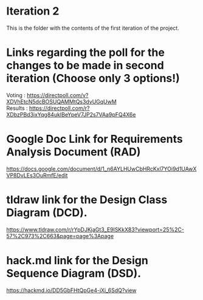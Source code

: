 # Iteration 2
This is the folder with the contents of the first iteration of the project.
# Links regarding the poll for the changes to be made in second iteration (Choose only 3 options!)
Voting : https://directpoll.com/v?XDVhEtcN5dcBOSUQAMMtQs3dvUGqUwM  
Results : https://directpoll.com/r?XDbzPBd3ixYqg84ukIBeYpeV7JP2s7VAa9pFQ4X6e

# Google Doc Link for Requirements Analysis Document (RAD)
https://docs.google.com/document/d/1_n6AYLHUwCbHRcKxl7YOi9d1UAwXVP8DvLEs3OuRmfE/edit

# tldraw link for the Design Class Diagram (DCD).
https://www.tldraw.com/r/rYpDJKjaGt3_E9lSKkX83?viewport=25%2C-57%2C973%2C663&page=page%3Apage

# hack.md link for the Design Sequence Diagram (DSD).
https://hackmd.io/DD5GbFHtQpGe4-jXi_6SdQ?view
